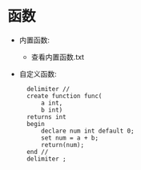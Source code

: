 # 函数
- 内置函数:
	- 查看内置函数.txt
- 自定义函数:
		
		delimiter //
		create function func(
			a int,
			b int)
		returns int
		begin
			declare num int default 0;
			set num = a + b;
			return(num);
		end //
		delimiter ;
		